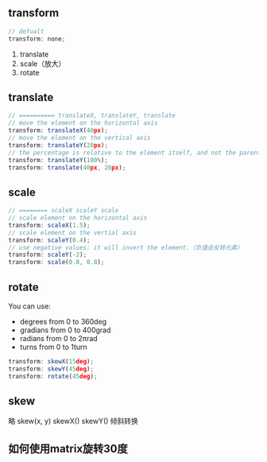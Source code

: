 ## transform
```js
// defualt
transform: none;
```
1. translate
2. scale（放大）
3. rotate

## translate
```js
// ========== translateX, translateY, translate
// move the element on the horizontal axis
transform: translateX(40px); 
// move the element on the vertical axis
transform: translateY(20px);
// the percentage is relative to the element itself, and not the parent.
transform: translateY(100%);
transform: translate(40px, 20px);
```
## scale
```js
// ======== scaleX scaleY scale
// scale element on the horizontal axis
transform: scaleX(1.5);
// scale element on the vertial axis
transform: scaleY(0.4);
// use negative values: it will invert the element.（负值会反转元素）
transform: scaleY(-2);
transform: scale(0.8, 0.8);
```

## rotate
You can use:
* degrees from 0 to 360deg
* gradians from 0 to 400grad
* radians from 0 to 2πrad
* turns from 0 to 1turn

```js
transform: skewX(15deg);
transform: skewY(45deg);
transform: rotate(45deg);
```

## skew
略 
skew(x, y) skewX() skewY()  倾斜转换


## 如何使用matrix旋转30度
